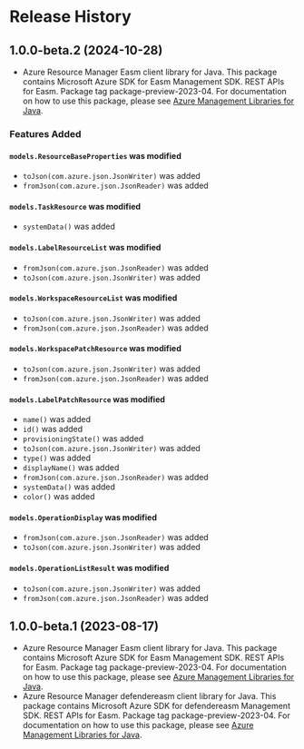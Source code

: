 # Release History

## 1.0.0-beta.2 (2024-10-28)

- Azure Resource Manager Easm client library for Java. This package contains Microsoft Azure SDK for Easm Management SDK. REST APIs for Easm. Package tag package-preview-2023-04. For documentation on how to use this package, please see [Azure Management Libraries for Java](https://aka.ms/azsdk/java/mgmt).

### Features Added

#### `models.ResourceBaseProperties` was modified

* `toJson(com.azure.json.JsonWriter)` was added
* `fromJson(com.azure.json.JsonReader)` was added

#### `models.TaskResource` was modified

* `systemData()` was added

#### `models.LabelResourceList` was modified

* `fromJson(com.azure.json.JsonReader)` was added
* `toJson(com.azure.json.JsonWriter)` was added

#### `models.WorkspaceResourceList` was modified

* `toJson(com.azure.json.JsonWriter)` was added
* `fromJson(com.azure.json.JsonReader)` was added

#### `models.WorkspacePatchResource` was modified

* `toJson(com.azure.json.JsonWriter)` was added
* `fromJson(com.azure.json.JsonReader)` was added

#### `models.LabelPatchResource` was modified

* `name()` was added
* `id()` was added
* `provisioningState()` was added
* `toJson(com.azure.json.JsonWriter)` was added
* `type()` was added
* `displayName()` was added
* `fromJson(com.azure.json.JsonReader)` was added
* `systemData()` was added
* `color()` was added

#### `models.OperationDisplay` was modified

* `fromJson(com.azure.json.JsonReader)` was added
* `toJson(com.azure.json.JsonWriter)` was added

#### `models.OperationListResult` was modified

* `toJson(com.azure.json.JsonWriter)` was added
* `fromJson(com.azure.json.JsonReader)` was added

## 1.0.0-beta.1 (2023-08-17)

- Azure Resource Manager Easm client library for Java. This package contains Microsoft Azure SDK for Easm Management SDK. REST APIs for Easm. Package tag package-preview-2023-04. For documentation on how to use this package, please see [Azure Management Libraries for Java](https://aka.ms/azsdk/java/mgmt).
- Azure Resource Manager defendereasm client library for Java. This package contains Microsoft Azure SDK for defendereasm Management SDK. REST APIs for Easm. Package tag package-preview-2023-04. For documentation on how to use this package, please see [Azure Management Libraries for Java](https://aka.ms/azsdk/java/mgmt).

